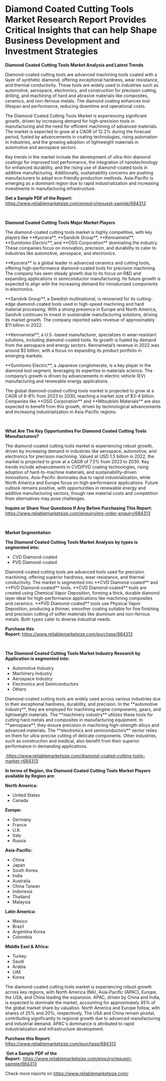 <p><h1>Diamond Coated Cutting Tools Market Research Report Provides Critical Insights that can help Shape Business Development and Investment Strategies</h1></p><p><strong>Diamond Coated Cutting Tools Market Analysis and Latest Trends</strong></p>
<p><p>Diamond-coated cutting tools are advanced machining tools coated with a layer of synthetic diamond, offering exceptional hardness, wear resistance, and thermal conductivity. These tools are widely used in industries such as automotive, aerospace, electronics, and construction for precision cutting, drilling, and machining of hard and abrasive materials like composites, ceramics, and non-ferrous metals. The diamond coating enhances tool lifespan and performance, reducing downtime and operational costs.</p><p>The Diamond Coated Cutting Tools Market is experiencing significant growth, driven by increasing demand for high-precision tools in manufacturing and the need for efficient machining of advanced materials. The market is expected to grow at a CAGR of 12.2% during the forecast period, fueled by advancements in coating technologies, rising automation in industries, and the growing adoption of lightweight materials in automotive and aerospace sectors.</p><p>Key trends in the market include the development of ultra-thin diamond coatings for improved tool performance, the integration of nanotechnology for enhanced durability, and the rising use of diamond-coated tools in additive manufacturing. Additionally, sustainability concerns are pushing manufacturers to adopt eco-friendly production methods. Asia-Pacific is emerging as a dominant region due to rapid industrialization and increasing investments in manufacturing infrastructure.</p></p>
<p><strong>Get a Sample PDF of the Report:&nbsp;</strong> <a href="https://www.reliablemarketsize.com/enquiry/request-sample/684313?utm_campaign=1901&utm_medium=2&utm_source=Github&utm_content=ia&utm_term=20012025&utm_id=diamond-coated-cutting-tools">https://www.reliablemarketsize.com/enquiry/request-sample/684313</a></p>
<p>&nbsp;</p>
<p><strong>Diamond Coated Cutting Tools Major Market Players</strong></p>
<p><p>The diamond-coated cutting tools market is highly competitive, with key players like **Kyocera**, **Sandvik Group**, **Kennametal**, **Sumitomo Electric**, and **OSG Corporation** dominating the industry. These companies focus on innovation, precision, and durability to cater to industries like automotive, aerospace, and electronics.</p><p>**Kyocera** is a global leader in advanced ceramics and cutting tools, offering high-performance diamond-coated tools for precision machining. The company has seen steady growth due to its focus on R&D and expanding applications in semiconductor manufacturing. Its future growth is expected to align with the increasing demand for miniaturized components in electronics.</p><p>**Sandvik Group**, a Swedish multinational, is renowned for its cutting-edge diamond-coated tools used in high-speed machining and hard material processing. With a strong presence in Europe and North America, Sandvik continues to invest in sustainable manufacturing solutions, driving its market growth. The company reported sales revenue of approximately $11 billion in 2022.</p><p>**Kennametal**, a U.S.-based manufacturer, specializes in wear-resistant solutions, including diamond-coated tools. Its growth is fueled by demand from the aerospace and energy sectors. Kennametal’s revenue in 2022 was around $2 billion, with a focus on expanding its product portfolio in emerging markets.</p><p>**Sumitomo Electric**, a Japanese conglomerate, is a key player in the diamond tool segment, leveraging its expertise in materials science. The company’s growth is driven by advancements in electric vehicle (EV) manufacturing and renewable energy applications.</p><p>The global diamond-coated cutting tools market is projected to grow at a CAGR of 6-8% from 2023 to 2030, reaching a market size of $3-4 billion. Companies like **OSG Corporation** and **Mitsubishi Materials** are also expected to benefit from this growth, driven by technological advancements and increasing industrialization in Asia-Pacific regions.</p></p>
<p>&nbsp;</p>
<p><strong>What Are The Key Opportunities For Diamond Coated Cutting Tools Manufacturers?</strong></p>
<p><p>The diamond-coated cutting tools market is experiencing robust growth, driven by increasing demand in industries like aerospace, automotive, and electronics for precision machining. Valued at USD 1.5 billion in 2022, the market is projected to grow at a CAGR of 7.5% from 2023 to 2030. Key trends include advancements in CVD/PVD coating technologies, rising adoption of hard-to-machine materials, and sustainability-driven innovations. Asia-Pacific dominates due to rapid industrialization, while North America and Europe focus on high-performance applications. Future outlook remains positive, with opportunities in renewable energy and additive manufacturing sectors, though raw material costs and competition from alternatives may pose challenges.</p></p>
<p><strong>Inquire or Share Your Questions If Any Before Purchasing This Report:</strong> <a href="https://www.reliablemarketsize.com/enquiry/pre-order-enquiry/684313?utm_campaign=1901&utm_medium=2&utm_source=Github&utm_content=ia&utm_term=20012025&utm_id=diamond-coated-cutting-tools">https://www.reliablemarketsize.com/enquiry/pre-order-enquiry/684313</a></p>
<p>&nbsp;</p>
<p><strong>Market Segmentation</strong></p>
<p><strong>The Diamond Coated Cutting Tools Market Analysis by types is segmented into:</strong></p>
<p><ul><li>CVD Diamond-coated</li><li>PVD Diamond-coated</li></ul></p>
<p><p>Diamond-coated cutting tools are advanced tools used for precision machining, offering superior hardness, wear resistance, and thermal conductivity. The market is segmented into **CVD Diamond-coated** and **PVD Diamond-coated** tools. **CVD Diamond-coated** tools are created using Chemical Vapor Deposition, forming a thick, durable diamond layer ideal for high-performance applications like machining composites and ceramics. **PVD Diamond-coated** tools use Physical Vapor Deposition, producing a thinner, smoother coating suitable for fine finishing and precision cutting of softer materials like aluminum and non-ferrous metals. Both types cater to diverse industrial needs.</p></p>
<p><strong>Purchase this Report:&nbsp;</strong><a href="https://www.reliablemarketsize.com/purchase/684313?utm_campaign=1901&utm_medium=2&utm_source=Github&utm_content=ia&utm_term=20012025&utm_id=diamond-coated-cutting-tools">https://www.reliablemarketsize.com/purchase/684313</a></p>
<p>&nbsp;</p>
<p><strong>The Diamond Coated Cutting Tools Market Industry Research by Application is segmented into:</strong></p>
<p><ul><li>Automotive Industry</li><li>Machinery Industry</li><li>Aerospace Industry</li><li>Electronics and Semiconductors</li><li>Others</li></ul></p>
<p><p>Diamond-coated cutting tools are widely used across various industries due to their exceptional hardness, durability, and precision. In the **automotive industry**, they are employed for machining engine components, gears, and lightweight materials. The **machinery industry** utilizes these tools for cutting hard metals and composites in manufacturing equipment. In **aerospace**, they ensure precision in machining high-strength alloys and advanced materials. The **electronics and semiconductors** sector relies on them for ultra-precise cutting of delicate components. Other industries, such as construction and medical, also benefit from their superior performance in demanding applications.</p></p>
<p><a href="https://www.reliablemarketsize.com/diamond-coated-cutting-tools-market-r684313?utm_campaign=1901&utm_medium=2&utm_source=Github&utm_content=ia&utm_term=20012025&utm_id=diamond-coated-cutting-tools">&nbsp;https://www.reliablemarketsize.com/diamond-coated-cutting-tools-market-r684313</a></p>
<p><strong>In terms of Region, the Diamond Coated Cutting Tools Market Players available by Region are:</strong></p>
<p>
    <p> <strong> North America: </strong>
        <ul>
            <li>United States</li>
            <li>Canada</li>
        </ul>
        </p> 
    <p> <strong> Europe: </strong>
        <ul>
            <li>Germany</li>
            <li>France</li>
            <li>U.K.</li>
            <li>Italy</li>
            <li>Russia</li>
        </ul>
        </p> 
    <p> <strong> Asia-Pacific: </strong>
        <ul>
            <li>China</li>
            <li>Japan</li>
            <li>South Korea</li>
            <li>India</li>
            <li>Australia</li>
            <li>China Taiwan</li>
            <li>Indonesia</li>
            <li>Thailand</li>
            <li>Malaysia</li>
        </ul>
        </p> 
    <p> <strong> Latin America: </strong>
        <ul>
            <li>Mexico</li>
            <li>Brazil</li>
            <li>Argentina Korea</li>
            <li>Colombia</li>
        </ul>
        </p> 
    <p> <strong> Middle East & Africa: </strong>
        <ul>
            <li>Turkey</li>
            <li>Saudi</li>
            <li>Arabia</li>
            <li>UAE</li>
            <li>Korea</li>
        </ul>
    </p>
    </p>
<p><p>The diamond-coated cutting tools market is experiencing robust growth across key regions, with North America (NA), Asia-Pacific (APAC), Europe, the USA, and China leading the expansion. APAC, driven by China and India, is expected to dominate the market, accounting for approximately 45% of the global market share by valuation. North America and Europe follow, with shares of 25% and 20%, respectively. The USA and China remain pivotal, contributing significantly to regional growth due to advanced manufacturing and industrial demand. APAC's dominance is attributed to rapid industrialization and infrastructure development.</p></p>
<p><strong>Purchase this Report: </strong><a href="https://www.reliablemarketsize.com/purchase/684313?utm_campaign=1901&utm_medium=2&utm_source=Github&utm_content=ia&utm_term=20012025&utm_id=diamond-coated-cutting-tools">https://www.reliablemarketsize.com/purchase/684313</a></p>
<p>&nbsp;<strong>Get a Sample PDF of the Report:&nbsp;&nbsp;</strong><a href="https://www.reliablemarketsize.com/enquiry/request-sample/684313?utm_campaign=1901&utm_medium=2&utm_source=Github&utm_content=ia&utm_term=20012025&utm_id=diamond-coated-cutting-tools">https://www.reliablemarketsize.com/enquiry/request-sample/684313</a></p>
<p><strong></strong></p>
<p>Check more reports on <a href="https://www.reliablemarketsize.com/?utm_campaign=1901&utm_medium=2&utm_source=Github&utm_content=ia&utm_term=20012025&utm_id=diamond-coated-cutting-tools">https://www.reliablemarketsize.com/</a></p>